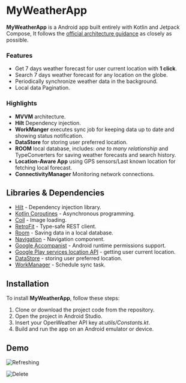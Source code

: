 # MyWeatherApp
**MyWeatherApp** is a Android app built entirely with Kotlin and Jetpack Compose, It
follows the [official architecture guidance](https://developer.android.com/jetpack/guide) as closely as possible.

### Features
*   Get 7 days weather forecast for user current location with **1 click**.
*   Search 7 days weather forecast for any location on the globe.
*   Periodically synchronize weather data in the background.
*   Local data Pagination.

### Highlights
* **MVVM** architecture.
* **Hilt** Dependency injection.
* **WorkManger** executes sync job for keeping data up to date and showing status notification.
* **DataStore** for storing user preferred location.
* **ROOM** local database, includes: _one to many relationship_ and TypeConverters for saving weather forecasts and search history.
* **Location-Aware App** using GPS sensors/Last known location for fetching local forecast.
* **ConnectivityManager** Monitoring network connections. 

  
## Libraries & Dependencies
- [Hilt](https://developer.android.com/training/dependency-injection/hilt-jetpack) - Dependency injection library.
- [Kotlin Coroutines](https://developer.android.com/kotlin/coroutines) - Asynchronous programming.
- [Coil](https://coil-kt.github.io/coil/compose/) - Image loading.
- [RetroFit](https://square.github.io/retrofit/) - Type-safe REST client.
- [Room](https://developer.android.com/training/data-storage/room) - Saving data in a local database.
- [Navigation](https://developer.android.com/guide/navigation) - Navigation component.
- [Google Accompanist](https://github.com/google/accompanist) - Android runtime permissions support.
- [Google Play services location API](https://developer.android.com/training/location/retrieve-current) - getting user current location.
- [DataStore](https://developer.android.com/topic/libraries/architecture/datastore) - storing user preferred location.
- [WorkManager](https://developer.android.com/topic/libraries/architecture/workmanager) - Schedule sync task.

## Installation
To install **MyWeatherApp**, follow these steps:
1. Clone or download the project code from the repository.
2. Open the project in Android Studio.
3. Insert your OpenWeather API key at:_utils/Constants.kt_. 
4. Build and run the app on an Android emulator or device.


## Demo
![Refreshing](https://github.com/DavidRevolt/MyWeatherApp/assets/59780440/36e4143a-17df-4856-9859-bd3a03bc4113)

![Delete](https://github.com/DavidRevolt/MyWeatherApp/assets/59780440/41edc09d-e06e-4f8f-adcb-ba0824968ff7)





